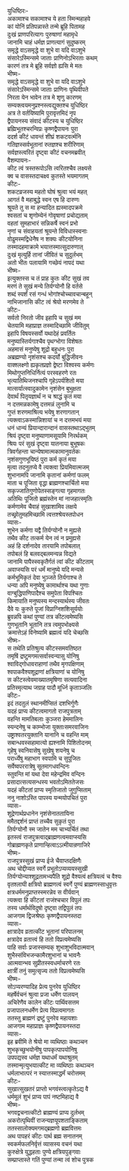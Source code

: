 युधिष्ठिरः-  
अकामाश्च सकामाश्च ये हता स्मिन्महाहवे  
कां योनिं प्रतिपन्नास्ते तन्मे ब्रूहि पितामह  
दुःखं प्राणपरित्यागः पुरुषाणां महामृधे  
जानामि चाहं धर्मज्ञ प्राणत्यागं सुदुष्करम्  
समृद्धे वाऽसमृद्धे वा शुभे वा यदि वाऽशुभे  
संसारेऽस्मिन्समे जाताः प्राणिनोऽभिरताः कथम्  
कारणं तत्र मे ब्रूहि सर्वज्ञो ह्यसि मे मतः  
भीष्मः-  
समृद्धे वाऽसमृद्धे वा शुभे वा यदि वाऽशुभे  
संसारेऽस्मिन्समे जाताः प्राणिनः पृथिवीपते  
निरता येन भावेन तत्र मे शृणु कारणम्  
सम्यक्त्वयमनुप्रश्नस्त्वद्युक्तश्च युधिष्ठिर  
अत्र ते वर्तयिष्यामि पुरावृत्तमिदं नृप  
द्वैपायनस्य संवादं कीटस्य च युधिष्ठिर  
ब्रह्मिभूतश्चरन्विप्रः कृष्णद्वैपायनः पुरा  
ददर्श कीटं धावन्तं शीघ्रं शकटवर्त्मनि  
गतिज्ञस्सर्वभूतानां रुतज्ञश्च शरीरिणाम्  
सर्वज्ञस्त्वरितं दृष्ट्वा कीटं वचनमब्रवीत्  
वैशम्पायनः-  
कीट त्वं त्रस्तरूपोऽसि त्वरितश्चैव लक्ष्यसे  
क्व च वासस्तदाचक्ष्व कुतस्ते भयमागतम्  
कीटः-   
शकटव्रजस्य महतो घोषं श्रुत्वा भयं महत्  
आगतं वै महाबुद्धे स्वन एष हि दारुणः  
श्रूयते तु स मा हन्यादित ह्यस्मादपक्रमे  
श्वसतां च शृणोम्येनं गोवृषाणां प्रचोद्यताम्  
वहतां सुमहाभारं सन्निकर्षे स्वनं प्रभो  
नृणां च संवाहयतां श्रूयन्ते विविधास्स्वनाः  
वोढुमस्मद्विधेनैष न शक्यः कीटयोनिना  
तस्मादहमाक्रामे भयात्तस्मात्सुदारुणात्  
दुःखं मृत्युर्हि तानां जीवितं च सुदुर्लभम्  
अतो भीतः पलायामि गच्छेयं नापदं यथा  
भीष्मः-   
इत्युक्तस्स च तं प्राह कुतः कीट सुखं तव  
मरणं ते सुखं मन्ये तिर्यग्योनौ हि वर्तसे  
शब्दं स्पर्शं रसं गन्धं भोगांश्चोच्चावचान्बहून्  
नाभिजानासि कीट त्वं श्रेयो मरणमेव ते  
कीटः-  
सर्वतो निरतो जीव इहापि च सुखं मम  
चेतयामि महाप्राज्ञ तस्मादिच्छामि जीवितुम्  
इहापि विषयस्सर्वो यथादेहं प्रवर्तितः  
मनुष्यास्तिर्यगाश्चैव पृथग्भोगा विशेषतः  
अहमासं मनुष्येषु शूद्रो बहुधनः पुरा  
अब्रह्मण्यो नृशंसश्च कदर्यो बुद्धिजीवनः  
वाक्श्लक्ष्णो ह्यकृतप्रज्ञो द्वेष्टा विश्वस्य कर्मणः  
मिथोगुप्तनिधिर्नित्यं परस्वहरणे रतः  
भृत्यातिथिजनश्चापि गृहेऽपर्यशितो मया  
मात्सर्यात्स्वादुकामेन नृशंसेन बुभुक्षता  
देवार्थं पितृयज्ञार्थं न च श्राद्धं कृतं मया  
न दत्तमन्नकामेषु दत्तमन्नं लुनामि च  
गुप्तं शरणमाश्रित्य भयेषु शरणागतान्  
त्यक्त्वाऽकस्मान्निशायां च न दत्तमभयं मया  
धनं धान्यं प्रियान्दारान्दानं वासस्तथाऽद्भुतम्  
श्रियं दृष्ट्वा मनुष्याणामसूयामि निरर्थकम्  
श्रियः परं सुखं दृष्ट्वा यातनाया बुभूषकः  
त्रिवर्गहन्ता चान्येषामात्मकामानुवर्तकः  
नृशंसगुणभूयिष्ठं पुरा कर्म कृतं मया  
मृत्वा तदनुतप्ये वै त्यक्त्वा प्रियमिवात्मजम्  
शुभानामपि जानामि कृतानां कर्मणां फलम्  
माता च पूजिता वृद्धा ब्राह्मणश्चार्चितो मया  
सकृज्जातिगुणोपेतस्सङ्गत्या गृहमागतः  
अतिथिः पूजितो ब्रह्मंस्तेन मां नाजहात्स्मृतिः  
कर्मणामेव चैवाहं सुखाशामिव लक्षये  
तच्छ्रोतुमहमिच्छामि त्वत्तश्श्रेयस्तपोधन   
व्यासः-  
शुभेन कर्मणा यद्वै तिर्यग्योनौ न मुह्यसे  
तथैव कीट तत्कर्म येन त्वं न प्रमुह्यसे  
अहं हि दर्शनादेव तारयामि तपोबलात्  
तपोबलं हि बलवद्बलमन्यन्न विद्यते  
जानामि पापैस्स्वकृतैर्गतं त्वां कीट कीटताम्  
अवाप्स्यसि परं धर्मं मानुष्ये यदि मन्यसे  
कर्मभूमिकृतं देवा भुञ्जते तिर्यगाश्च ते  
धन्या अपि मनुष्येषु कामार्थाश्च यथा गुणाः  
वाग्बुद्धिपाणिपादैश्च समुपेता विपश्चितः  
किमायाति मनुष्यस्य मन्दस्यार्थस्य जीवतः  
दैवे यः कुरुते पूजां विप्राग्निशशिसूर्ययोः  
ब्रुवन्नपि कथां पुण्यां तत्र कीटत्वमेष्यसि  
गुणभूतानि भूतानि तत्र त्वमुपभोक्ष्यसे  
क्रमात्तेऽहं विनेष्यामि ब्रह्मत्वं यदि चेच्छसि  
भीष्मः-   
स तथेति प्रतिश्रुत्य कीटस्समवतिष्ठत  
तमृषिं द्रष्टुमगमत्सर्वास्वन्यासु योनिषु  
श्वाविद्गोधावराहाणां तथैव मृगपक्षिणाम्  
श्वपाकवैश्यशूद्राणां क्षत्रियाणां च योनिषु  
स कीटस्त्वेवमाख्यातमृषिणा सत्यवादिना  
प्रतिस्मृत्याथ जग्राह पादौ मूर्ध्नि कृताञ्जलिः  
कीटः-  
इदं तदतुलं स्थानमीप्सितं दशभिर्गुणैः  
यदहं प्राप्य कीटत्वमागतो राजपुत्रताम्  
वहन्ति मामतिबलाः कुञ्जरा हेममालिनः  
स्यन्दनेषु च काम्भोजा युक्ताःसमरवाजिनः  
उष्ट्राश्वतरयुक्तानि यानानि च वहन्ति माम्  
सबान्धवस्सहामात्यो ह्यश्नामि पिशितोदनम्  
गृहेषु स्वनिवासेषु सुखेषु शयनेषु च  
परार्ध्येषु महाभाग स्वपामि च सुपूजितः  
सर्वेष्वपररात्रेषु सूतमागधवन्दिनः  
स्तुवन्ति मां यथा देवा महेन्द्रमिव वन्दिनः  
प्रसादात्सत्यसन्धस्य भवतोऽमिततेजसः  
यदहं कीटतां प्राप्य स्मृतिजातो जुगुप्सिताम्  
ननु नाशोऽस्ति पापस्य यन्मयोपचितं पुरा  
व्यासः-   
शूद्रेणार्थप्रधानेन नृशंसेनाततायिना  
ममैतद्दर्शनं प्राप्तं तच्चैव सुकृतं पुरा  
तिर्यग्योनौ स्म जातेन मम चाभ्यर्चितं तथा  
इतस्त्वं राजपुत्रत्वाद्ब्राह्मणत्वमवाप्स्यसि  
गोब्राह्मणकृते प्राणान्हित्वाऽऽत्मीयान्रणाजिरे  
भीष्मः-  
राजपुत्रस्सुखं प्राप्य ईजे चैवाप्तदक्षिणैः  
अथ चोद्दीप्यत स्वर्गे प्रभूतोऽप्यव्ययस्सुखी  
तिर्यग्योन्याश्शूद्रतामभ्यपैति शूद्रो वैश्यत्वं क्षत्रियत्वं च वैश्यः  
वृतश्लाघी क्षत्रियो ब्राह्मणत्वं स्वर्गे पुण्यं ब्राह्मणस्साधुवृत्तः   
क्षत्रधर्ममनुप्राप्तस्स्मरन्नेव स वीर्यवान्  
त्यक्त्वा हि कीटतां राजंश्चचार विपुलं तपः  
तस्य धर्मार्थविदुषो दृष्ट्वा तद्विपुलं तपः  
आजगाम द्विजश्रेष्ठः कृष्णद्वैपायनस्तदा  
व्यासः-  
क्षात्रादेव व्रतात्कीट भूतानां परिपालनम्  
क्षत्रादेव व्रतात्त्वं हि ततो विप्रत्वमेष्यसि  
पाहि सर्वाः प्रजास्सम्यक् शुभाशुभविदात्मवान्  
शुभैस्संविभजन्कामैरशुभानां च भावनैः  
आत्मवान्भव सुप्रीतस्स्वधर्माचरणे रतः  
क्षात्रीं तनुं समुत्सृज्य ततो विप्रत्वमेष्यसि  
भीष्मः-   
सोऽप्यरण्यादिह प्रेत्य पुनरेव युधिष्ठिर  
महर्षेर्वचनं श्रुत्वा प्रजा धर्मेण पालयन्  
अचिरेणैव कालेन कीटः पार्थिवसत्तम  
प्रजापालनधर्मेण प्रेत्य विप्रत्वमागतः  
ततस्तु ब्राह्मणं द्रष्टुं पुनरेव महायशाः  
आजगाम महाप्राज्ञः कृष्णद्वैपायनस्तदा  
व्यासः-   
इह ब्रवीमि ते श्रेयो मा व्यथिष्ठाः कथञ्चन  
शुभकृच्छुभयोनीषु पापकृत्पापयोनिषु  
उपपद्यस्व धर्मज्ञ यथाधर्मं यथाश्रुतम्  
तस्मान्मृत्युभयात्कीट मा व्यथिष्ठाः कथञ्चन  
धर्मलाभात्परं न स्यात्तस्माद्धर्मं चरोत्तमम्  
कीटः-  
सुखात्सुखतरं प्राप्तो भगवंस्त्वत्कृतेऽद्य वै  
धर्ममूलं शुभं प्राप्य पापं नष्टमिहाद्य वै  
भीष्मः-  
भगवद्वचनात्कीटो ब्राह्मण्यं प्राप्य दुर्लभम्  
अकरोत्पृथिवीं राजन्यज्ञयूपशताङ्किताम्  
ततस्सालोक्यमगमद्ब्रह्मणो ब्रह्मवित्तमः  
अथ पापहरं कीटः पार्थ ब्रह्म सनातनम्  
स्वकर्मफलनिर्वृत्तं व्यासस्य वचनं यथा  
कुरुक्षेत्रे युद्धहताः पुण्ये क्षत्रियपुङ्गवाः  
सम्प्राप्तास्ते गतिं पुण्यां तन्मा त्वं शोच पुत्रक   
